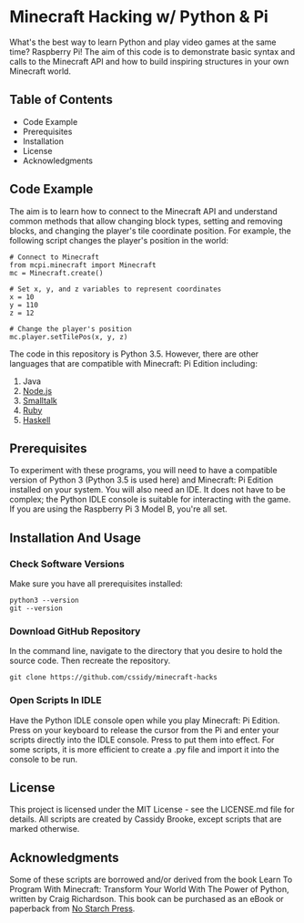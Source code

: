 # Minecraft Hacking w/ Python & Pi

What's the best way to learn Python and play video games at the same time? Raspberry Pi! The aim of this code is to demonstrate basic syntax and calls to the Minecraft API and how to build inspiring structures in your own Minecraft world.

## Table of Contents

* Code Example
* Prerequisites
* Installation
* License
* Acknowledgments

## Code Example

The aim is to learn how to connect to the Minecraft API and understand common methods that allow changing block types, setting and removing blocks, and changing the player's tile coordinate position. For example, the following script changes the player's position in the world:

```
# Connect to Minecraft
from mcpi.minecraft import Minecraft
mc = Minecraft.create()

# Set x, y, and z variables to represent coordinates
x = 10
y = 110
z = 12

# Change the player's position
mc.player.setTilePos(x, y, z)
```
The code in this repository is Python 3.5. However, there are other languages that are compatible with Minecraft: Pi Edition including:

1. Java
2. [Node.js](https://npmjs.org/package/minecraft-pi)
3. [Smalltalk](http://croquetweak.blogspot.ca/2013/02/smalltalk-bindings-for-minecraft-pi.html)
4. [Ruby](https://github.com/nhajratw/minecraft_api)
5. [Haskell](https://github.com/DougBurke/hmcpi)

## Prerequisites

To experiment with these programs, you will need to have a compatible version of Python 3 (Python 3.5 is used here) and Minecraft: Pi Edition installed on your system. You will also need an IDE. It does not have to be complex; the Python IDLE console is suitable for interacting with the game. If you are using the Raspberry Pi 3 Model B, you're all set.

## Installation And Usage

### Check Software Versions

Make sure you have all prerequisites installed:

 ``` 
 python3 --version
 git --version
 ```
 

### Download GitHub Repository

In the command line, navigate to the directory that you desire to hold the source code. Then recreate the repository.

```
git clone https://github.com/cssidy/minecraft-hacks
```

### Open Scripts In IDLE

Have the Python IDLE console open while you play Minecraft: Pi Edition. Press <tab> on your keyboard to release the cursor from the Pi and enter your scripts directly into the IDLE console. Press <enter> to put them into effect. For some scripts, it is more efficient to create a .py file and import it into the console to be run.

## License

This project is licensed under the MIT License - see the LICENSE.md file for details. All scripts are created by Cassidy Brooke, except scripts that are marked otherwise.

## Acknowledgments

Some of these scripts are borrowed and/or derived from the book Learn To Program With Minecraft: Transform Your World With The Power of Python, written by Craig Richardson. This book can be purchased as an eBook or paperback from [No Starch Press](https://www.nostarch.com/programwithminecraft).
